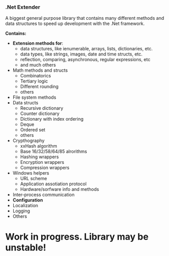 ### .Net Extender

A biggest general purpose library that contains many different methods and data structures to speed up development with the .Net framework.

**Contains:**
- **Extension methods for**:
    - data structures, like ienumerable, arrays, lists, dictionaries, etc.
    - data types, like strings, images, date and time structs, etc.
    - reflection, comparing, asynchronous, regular expressions, etc
    - and much others
- Math methods and structs
    - Combinatorics
    - Tertiary logic
    - Different rounding
    - others
- File system methods
- Data structs
    - Recursive dictionary
    - Counter dictionary
    - Dictionary with index ordering
    - Deque
    - Ordered set
    - others
- Crypthography
    - xxHash algorithm
    - Base 16/32/58/64/85 alrorithms
    - Hashing wrappers
    - Encryption wrappers
    - Compression wrappers
- Windows helpers
    - URL scheme
    - Application assotiation protocol
    - Hardware/sorfware info and methods
- Inter-process communication
- **Configuration**
- Localization
- Logging
- Others

# **Work in progress. Library may be unstable!**